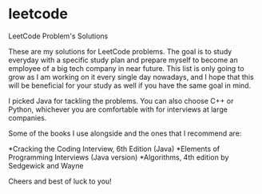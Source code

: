 # leetcode
LeetCode Problem's Solutions

These are my solutions for LeetCode problems. The goal is to study everyday with a specific study plan and prepare myself to become an employee of a big tech company in near future. This list is only going to grow as I am working on it every single day nowadays, and I hope that this will be beneficial for your study as well if you have the same goal in mind. 

I picked Java for tackling the problems. You can also choose C++ or Python, whichever you are comfortable with for interviews at large companies. 

Some of the books I use alongside and the ones that I recommend are:

*Cracking the Coding Interview, 6th Edition (Java)
*Elements of Programming Interviews (Java version)
*Algorithms, 4th edition by Sedgewick and Wayne


Cheers and best of luck to you!



